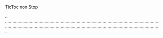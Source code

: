 TicToc non Stop

..
..........................................................................................................................................................................................................................................................